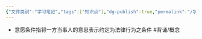 ```yaml
---
{"文件类别":"学习笔记","tags":["知识点"],"dg-publish":true,"permalink":"/学习笔记/知识点/意愿条件/","dgPassFrontmatter":true}
---
```


- 意愿条件指将一方当事人的意思表示约定为法律行为之条件 #背诵/概念 